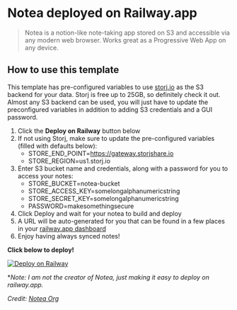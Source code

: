 # Notea deployed on Railway.app

> Notea is a notion-like note-taking app stored on S3 and accessible via any modern web browser.
> Works great as a Progressive Web App on any device.

## How to use this template

This template has pre-configured variables to use [storj.io](https://storj.io) as the S3 backend for your data. Storj is free up to 25GB, so definitely check it out. Almost any S3 backend can be used, you will just have to update the preconfigured variables in addition to adding S3 credentials and a GUI password.

1. Click the **Deploy on Railway** button below
2. If not using Storj, make sure to update the pre-configured variables (filled with defaults below):
    - STORE_END_POINT=https://gateway.storjshare.io
    - STORE_REGION=us1.storj.io
3. Enter S3 bucket name and credentials, along with a password for you to access your notes:
    - STORE_BUCKET=notea-bucket
    - STORE_ACCESS_KEY=somelongalphanumericstring
    - STORE_SECRET_KEY=somelongalphanumericstring
    - PASSWORD=makesomethingsecure
4. Click Deploy and wait for your notea to build and deploy
5. A URL will be auto-generated for you that can be found in a few places in your [railway.app dashboard](https://railway.app/dashboard) 
6. Enjoy having always synced notes!


**Click below to deploy!**

[![Deploy on Railway](https://railway.app/button.svg)](https://railway.app/template/RRpERQ?referralCode=_Fx4yk)

*_Note: I am not the creator of Notea, just making it easy to deploy on railway.app._

_Credit: [Notea Org](https://github.com/notea-org/notea)_
